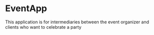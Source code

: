 # EventApp
This application is for intermediaries between the event organizer and clients who want to celebrate a party
